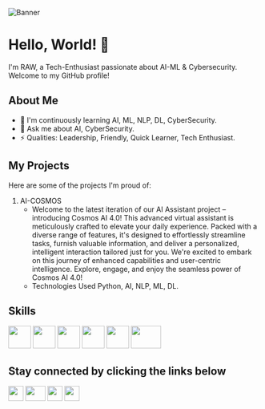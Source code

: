 ![Banner](https://github.com/RAW-si18/RAW-si18/blob/main/banner_linkedIn.png)
# Hello, World! 👋
I'm RAW, a Tech-Enthusiast passionate about AI-ML & Cybersecurity. Welcome to my GitHub profile!

## About Me

- 🌱 I'm continuously learning AI, ML, NLP, DL, CyberSecurity.
- 💬 Ask me about AI, CyberSecurity.
- ⚡ Qualities: Leadership, Friendly, Quick Learner, Tech Enthusiast.

## My Projects

Here are some of the projects I'm proud of:

1. AI-COSMOS
   - Welcome to the latest iteration of our AI Assistant project – introducing Cosmos AI 4.0! This advanced virtual assistant is meticulously crafted to elevate your daily experience. Packed with a diverse range of features, it's designed to effortlessly streamline tasks, furnish valuable information, and deliver a personalized, intelligent interaction tailored just for you. We're excited to embark on this journey of enhanced capabilities and user-centric intelligence. Explore, engage, and enjoy the seamless power of Cosmos AI 4.0!
   - Technologies Used Python, AI, NLP, ML, DL.

## Skills
<img src="https://github.com/RAW-si18/RAW-si18/blob/main/python.png" width="45" height="45">      <img src="https://github.com/RAW-si18/RAW-si18/blob/main/C%2B%2B.png" width="45" height="45">      <img src="https://github.com/RAW-si18/RAW-si18/blob/main/c.png" width="45" height="45">      <img src="https://github.com/RAW-si18/RAW-si18/blob/main/android_studio.png" width="45" height="45">      <img src="https://github.com/RAW-si18/RAW-si18/blob/main/canva.webp" width="45" height="45">      <img src="https://github.com/RAW-si18/RAW-si18/blob/main/autocad.png" width="60" height="45">



## Stay connected by clicking the links below

[<img src="https://github.com/RAW-si18/RAW-si18/blob/main/linkedIn.png" width="30" height="30">](http://www.linkedin.com/in/ryanmadhuwala)
[<img src="https://github.com/RAW-si18/RAW-si18/blob/main/gmail.png" width="40" height="30">](mailto:intelligencecosmos@gmail.com)
[<img src="https://github.com/RAW-si18/RAW-si18/blob/main/x.png" width="30" height="30">](https://twitter.com/RAWsi_18)
[<img src="https://github.com/RAW-si18/RAW-si18/blob/main/insta.webp" width="30" height="30">](https://www.instagram.com/raw_si18?igsh=Y3NwaWxwM2JkY215)

